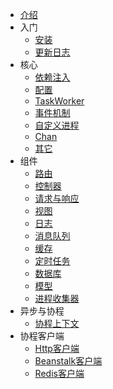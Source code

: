 * [介绍](/)
* 入门
    * [安装](v1/zh-cn/start/install.md)
    * [更新日志](v1/zh-cn/start/changelog.md)
* 核心
    * [依赖注入](v1/zh-cn/core/di.md)
    * [配置](v1/zh-cn/core/config.md)
    * [TaskWorker](v1/zh-cn/core/task.md)
    * [事件机制](v1/zh-cn/core/event.md)
    * [自定义进程](v1/zh-cn/component/process.md)
    * [Chan](v1/zh-cn/core/chan.md)
    * [其它](v1/zh-cn/core/other.md)
* 组件
    * [路由](v1/zh-cn/component/route.md)
    * [控制器](v1/zh-cn/component/controller.md)
    * [请求与响应](v1/zh-cn/component/request-response.md)
    * [视图](v1/zh-cn/component/view.md)
    * [日志](v1/zh-cn/component/log.md)
    * [消息队列](v1/zh-cn/component/queue.md)
    * [缓存](v1/zh-cn/component/cache.md)
    * [定时任务](v1/zh-cn/component/crontab.md)
    * [数据库](v1/zh-cn/component/database.md)
    * [模型](v1/zh-cn/component/model.md)
    * [进程收集器](v1/zh-cn/component/collector.md)
* 异步与协程
    * [协程上下文](v1/zh-cn/async/context.md)
* 协程客户端
    * [Http客户端](v1/zh-cn/client/http.md)
    * [Beanstalk客户端](v1/zh-cn/client/beanstalk.md)
    * [Redis客户端](v1/zh-cn/client/redis.md)
